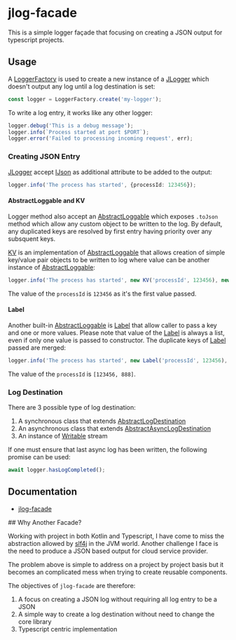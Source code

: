 # jlog-facade

This is a simple logger façade that focusing on creating a JSON output for typescript projects.

## Usage

A [LoggerFactory](https://fp8.github.io/jlog-facade/classes/LoggerFactory.html) is used to create a new instance of a [JLogger](https://fp8.github.io/jlog-facade/classes/JLogger.html) which doesn't output any log until a log destination is set:

```ts
const logger = LoggerFactory.create('my-logger');
```

To write a log entry, it works like any other logger:

```ts
logger.debug('This is a debug message');
logger.info(`Process started at port $PORT`);
logger.error('Failed to processing incoming request', err);
```

### Creating JSON Entry

[JLogger](https://fp8.github.io/jlog-facade/classes/JLogger.html) accept [IJson](https://fp8.github.io/jlog-facade/interfaces/IJson.html) as additional attribute to be added to the output:

```ts
logger.info('The process has started', {processId: 123456});
```

#### AbstractLoggable and KV

Logger method also accept an [AbstractLoggable](https://fp8.github.io/jlog-facade/classes/AbstractLoggable.html) which exposes `.toJson` method which allow any custom object to be written to the log.  By default, any duplicated keys are resolved by first entry having priority over any subsquent keys.

[KV](https://fp8.github.io/jlog-facade/classes/KV.html) is an implementation of [AbstractLoggable](https://fp8.github.io/jlog-facade/classes/AbstractLoggable.html) that allows creation of simple key/value pair objects to be written to log where value can be another instance of [AbstractLoggable](https://fp8.github.io/jlog-facade/classes/AbstractLoggable.html):

```ts
logger.info('The process has started', new KV('processId', 123456), new KV('processId', 888));
```

The value of the `processId` is `123456` as it's the first value passed.

#### Label

Another built-in [AbstractLoggable](https://fp8.github.io/jlog-facade/classes/AbstractLoggable.html) is [Label](https://fp8.github.io/jlog-facade/classes/Label.html) that allow caller to pass a key and one or more values.  Please note that value of the [Label](https://fp8.github.io/jlog-facade/classes/Label.html) is always a list, even if only one value is passed to constructor.  The duplicate keys of [Label](https://fp8.github.io/jlog-facade/classes/Label.html) passed are merged:

```ts
logger.info('The process has started', new Label('processId', 123456), new Label('processId', 888));
```

The value of the `processId` is `[123456, 888]`.

### Log Destination

There are 3 possible type of log destination:

1. A synchronous class that extends [AbstractLogDestination](https://fp8.github.io/jlog-facade/classes/AbstractLogDestination.html)
1. An asynchronous class that extends [AbstractAsyncLogDestination](https://fp8.github.io/jlog-facade/classes/AbstractAsyncLogDestination.html)
1. An instance of [Writable](https://nodejs.org/api/stream.html#class-streamwritable) stream

If one must ensure that last async log has been written, the following promise can be used: 

```ts
await logger.hasLogCompleted();
```

## Documentation

* [jlog-facade](https://fp8.github.io/jlog-facade/)

## Why Another Facade?

Working with project in both Kotlin and Typescript, I have come to miss the abstraction allowed by [slf4j](https://www.slf4j.org/) in the JVM world.  Another challenge I face is the need to produce a JSON based output for cloud service provider.

The problem above is simple to address on a project by project basis but it becomes an complicated mess when trying to create reusable components.

The objectives of `jlog-facade` are therefore:

1. A focus on creating a JSON log without requiring all log entry to be a JSON
1. A simple way to create a log destination without need to change the core library
1. Typescript centric implementation
